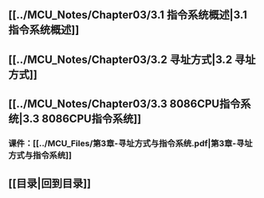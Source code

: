 ## [[../MCU_Notes/Chapter03/3.1 指令系统概述|3.1 指令系统概述]]
## [[../MCU_Notes/Chapter03/3.2 寻址方式|3.2 寻址方式]]
## [[../MCU_Notes/Chapter03/3.3 8086CPU指令系统|3.3 8086CPU指令系统]]
### 课件：[[../MCU_Files/第3章-寻址方式与指令系统.pdf|第3章-寻址方式与指令系统]]
## [[目录|回到目录]]